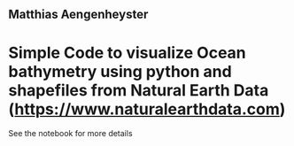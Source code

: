 ## Matthias Aengenheyster

# Simple Code to visualize Ocean bathymetry using python and shapefiles from Natural Earth Data (https://www.naturalearthdata.com)
See the notebook for more details